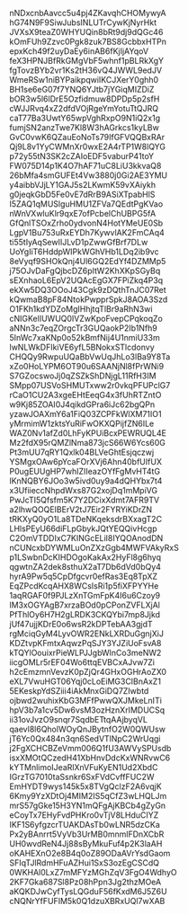 nNDxcnbAavcc5u4pj4ZKavqhCHOMywyA
hG74N9F9SiwJubsINLUTrCywKjNyrHkt
JVXsX9teaZ0WHYUQin8bRt9dj9dQGc46
kOmFUh9Zzvc0Pgk8zuk7BS8GcbbxHTPn
epxKch49f2uyDaEy6inAB6fKjIjAYqoV
feX3HPNJBfRkGMgVbF5whnf1pBLRkXgY
fgTovzBYb2vr1Ks2tH36vQ4JWWL9edJV
WmeRSw1niBYPaikpqwiIKCJXerY0ghh0
BH1se6eG07f7YNQ6YJtb7jYGiqMIZDiZ
bOR3w5l6lDrE5Ozfidmuw8DPDp5p2sfH
cWJJRvq4xZ2dfdVOjRgeYmYotuTtQJRQ
caT77Ba3UwtY65wpVghRxpO9N1iQ2x1g
fumjSN2anzTwe7Kl8W3hAGrkcs1kyLBw
GvC0vwK6QZauEoNoTs79IfGFVQQBxRAr
Qj9L8v1YyCWMnXr0wxE2A4rTP1W8lQYG
p72y55tN3SK2cZAIoEDF5vaburP41toY
FW075D14p1K4O7hAF71uC8LiU3kkvaQ8
26bMfa4smGUFEt4Vw3880j0Gi2AE3YMU
y4aibbVJjLY1GAJ5s2LKwmK59vXAiykh
g0jeqkGbD5Fe0vE7dRrB9ASiXTpabHlS
I5ZAQ1qMUSlguHMU1ZFVa7QEdtPgKVao
nWnVXwluKlr9qxE7ofPcbelChUBPG5fA
GfQnlTSOxZrho0ydvonN4HotYMeUE0Sb
LgpV1Bu753uRxEYDh7KywvlAK2FmCAq4
ti55tIyAqSewIIJLvD1pZwwGfBrf7DLw
UoYgIiT6HddpWIPkWGhVHb1LDq2ib9vc
8eVyqf9SHOkQnj4Ul6GQ2EdYf4DZMMp5
j75OJvDaFgQjbcDZ6pItW2KhXKpSGyBq
sEXnhaoL6EpV2UQAcEgGX7FPiZkq4P3q
ekXw5DQ3OOoJ43Cgk9zDQthTnJC07Ret
kQwmaB8pF84NtokPwpprSpkJ8AOA3Szd
O1FKh1kdYDZoMgIHhjtqTlBr9aRhN3wi
cNIGKelIUWUQ0IVZwKpoFvepCPqkoqZo
aNNn3c7eqZOrgcTr3GUQaokP2Ib1Nfh9
5InWc7xaKNp0o52kBmfNij4U1nmiU33m
lwNLWkDFIkiVE6yfL5BNokxSTlcdonvy
CHQQy9RwpuUQaBbVwUqJhLo3lBa9Y8Ta
xZo0HoLYPM6OT90u6SAANjNl8fPrWNi9
S7GZocswoJj0qZSZkShDNjgL11RfH3IM
SMpp07USVoSHMUTxww2r0vkqPFUPclG7
rCaO1CU2A3xgeEHtEeqG4x3fUhRTZntO
w9Kj85ZOAI0J4qikdGPra6iJc62bgQPn
yzawJOAXmY6a1FiQ03ZCPFkWlXM71IO1
yMrmimW1zktsYuRiFwOKXQPijfZN6ILe
WAZ0Nv1afZd0LhFyKPUiBcxPEWRUQL4E
Mz2fdX95rQMZlNma873jcS66W6Ycs60G
Pt3mUU7qRY1Qxlk04BLVeGhtEsjqczwj
YSMgxOAw6pYcaFOrXVj6Ahn40bfUIfUX
P0ugEUUgHP7whIZIIeazOYfFgMvHT4tG
lKnNQBY6JOo3w5ivd0uy9a4dQHYbx7t4
x3UfiieccNhpdWxs87G2xojDq1mMpiVG
PwJcTI5Qfsfm5K7Y2DCixXdmt7AFR9TV
a2lhwQOQEIBErV2tJ7Eir2FYRYiKDrZN
tRKXyQ0yO1La8TDeNKqeksdrBXxagT2C
LHlsPEyU66diFLpGbykJQtYEQQivHcgp
C2OmVTDDIxC7KINGcELiI8IYQOAnodDN
nCUNcxbDYWMLuOnZXzGgb4MWFVAkyRxS
p1LSwbnDcKIHDOgoKakAx2HyFl8g6hyq
qgwtnZA2dek8sthuX2aT7Db6dVd0bQy4
hyrA9Pw5q5CpDfgcvr0efRas3Eq8TpXZ
EqZPcdKcqAHX8WCsIsRi1p5fiXFPYYHe
1aqRGAF0f9PJLzXnTGmFpK4I6u6Czoy9
lM3xOGYAgB7xrzaBOd0pCPonZVFLXjAl
PfThlOy6H7H2gLRDK3CKQYbi7mp8Jjkd
jUf47ujjKDrE0o6wsR2kDPTebAA3gjdT
rgMciqGyM4LyvOWR2ENkLXRDuGgnjXiJ
KDZtvpKFmtxAqwzPqSJY3YJZiUoFsvA8
kTQYlOouixrPieWLPJJgbWlnCo3meNW2
iicgOMLr5rEF04Wo6ttqEVBCxAJvw7Zi
h2cEmzmnVevzK0pZjQr4GHxOGHrAoZX0
eXL7VwuHGT06Yqj0cLoEiMG3CIBnAxZ1
5EKeskpYdSZiii4iAkMnxGiDQ7ZIwbtd
ojbwd2wuhixKbG3MFfPwwQXJMkeLnITi
hpV3b7a1cv5Dw6vsM3ozHznXrIMDUCSq
ii31ovJvzO9snqr7SqdbETtqAAjbyqVL
qaevl8l6QholWOyQnJBytnfO2W0QWUsw
jT6Yc0Qx484n3qn6SedVTlNpC2WrUqgi
j2FgXCHCBZeVmm006Q1fU3AWVySPUsdb
isxXMOtQCzedH41XbHnvDdcKxWNRvwC6
kYTMnlimoIJeaRlXnVFuKyEN1Ud2XbdC
IGrzTG7010taSsnkr6SxFVdCvffFUC2W
EmHYDT9wys145k5x8TVgQclzF2A6vqjK
6Kmy9YzXDtOj4MIM2IS5qCfZ3wLHQLJm
mrS57gGke15H3YN1mQFgAjKBCb4gZyGn
eCoyTx7EHyFvdPHKro0vTjV8LHduCIYZ
IKF1S6yfgzcrTUAKDAsTb0wLNR5dzCKa
Px2yBAnrrt5VyVb3UrMB0mnmlFDnXCbR
UH0wvdReN4Jj88sByMkuFuf4p2K3laAH
oKAHEXnO2e8B4q0oZ89ODaAVrYsdGaom
SFIqTJlRdmHFuAZHui1SxS3ozEgCSCdQ
0WKHAl0LxZ7mMFYzMGhZqV3FgO4WdhyO
2KF7Gka687Sl8Pz08hPpn3Jg2thzMOeA
aKQKDJwCyfTysLQGduF56fKxdM6J5Z6U
cNQNrYfFUFIM5k0Q1dzuXBRxUQl7wXAB

